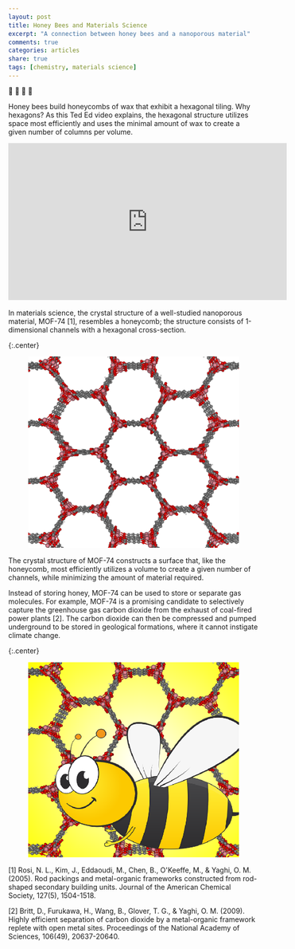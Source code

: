 ```yaml
---
layout: post
title: Honey Bees and Materials Science
excerpt: "A connection between honey bees and a nanoporous material"
comments: true
categories: articles
share: true
tags: [chemistry, materials science]
---
```


:honeybee: :honeybee: :honeybee: :honeybee:

Honey bees build honeycombs of wax that exhibit a hexagonal tiling. Why hexagons? As this Ted Ed video explains, the hexagonal structure utilizes space most efficiently and uses the minimal amount of wax to create a given number of columns per volume.

<iframe width="560" height="315" src="https://www.youtube.com/embed/QEzlsjAqADA" frameborder="0" allowfullscreen></iframe>

In materials science, the crystal structure of a well-studied nanoporous material, MOF-74 [1], resembles a honeycomb; the structure consists of 1-dimensional channels with a hexagonal cross-section.

{:.center}
<figure>
	<img src="/images/mof74/mof74.png" alt="image">
</figure>

The crystal structure of MOF-74 constructs a surface that, like the honeycomb, most efficiently utilizes a volume to create a given number of channels, while minimizing the amount of material required.

Instead of storing honey, MOF-74 can be used to store or separate gas molecules. For example, MOF-74 is a promising candidate to selectively capture the greenhouse gas carbon dioxide from the exhaust of coal-fired power plants [2]. The carbon dioxide can then be compressed and pumped underground to be stored in geological formations, where it cannot instigate climate change.

{:.center}
<figure>
	<img src="/images/mof74/mof74_bee.png" alt="image">
</figure>


[1] Rosi, N. L., Kim, J., Eddaoudi, M., Chen, B., O'Keeffe, M., & Yaghi, O. M. (2005). Rod packings and metal-organic frameworks constructed from rod-shaped secondary building units. Journal of the American Chemical Society, 127(5), 1504-1518.

[2] Britt, D., Furukawa, H., Wang, B., Glover, T. G., & Yaghi, O. M. (2009). Highly efficient separation of carbon dioxide by a metal-organic framework replete with open metal sites. Proceedings of the National Academy of Sciences, 106(49), 20637-20640.

